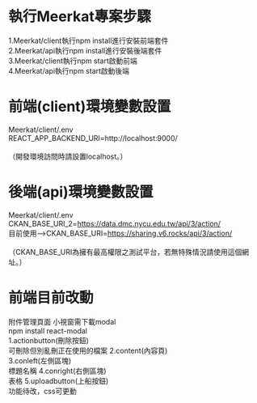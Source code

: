 # 執行Meerkat專案步驟 #

1.Meerkat/client執行npm install進行安裝前端套件<br>
2.Meerkat/api執行npm install進行安裝後端套件<br>
3.Meerkat/client執行npm start啟動前端<br>
4.Meerkat/api執行npm start啟動後端<br>

# 前端(client)環境變數設置

Meerkat/client/.env<br>
REACT_APP_BACKEND_URI=http://localhost:9000/<br>
<br>
（開發環境訪問時請設置localhost。）<br>

# 後端(api)環境變數設置

Meerkat/client/.env<br>
CKAN_BASE_URI_2=https://data.dmc.nycu.edu.tw/api/3/action/<br>
目前使用-->CKAN_BASE_URI=https://sharing.v6.rocks/api/3/action/<br>
<br>
（CKAN_BASE_URI為擁有最高權限之測試平台，若無特殊情況請使用這個網址。）<br>

# 前端目前改動
附件管理頁面
小視窗需下載modal<br>
 npm install react-modal<br>
1.actionbutton(刪除按鈕)<br>
可刪除但別亂刪正在使用的檔案
2.content(內容頁)<br>
3.conleft(左側區塊)<br>標題名稱         4.conright(右側區塊)<br>表格
5.uploadbutton(上船按鈕)<br>
功能待改，css可更動


